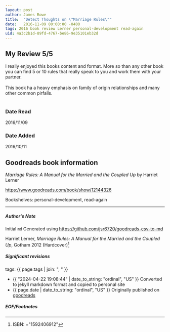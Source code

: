 ```yaml
---
layout: post
author: James Rowe
title:  "Detect Thoughts on \"Marriage Rules\""
date:   2016-11-09 00:00:00 -0400
tags: 2016 book review Lerner personal-development read-again
uid: 4a3c2b1d-89fd-4767-be86-9e35101eb32d
---
```


<!-- highly dependent on how you personally use jekyll templates, and how you want this to show up -->
<!-- escape any jekyll keys with double brackets -->

## My Review 5/5

I really enjoyed this books content and format. More so than any other book you can find 5 or 10 rules that really speak to you and work them with your partner. <br/><br/>This book ha a heavy emphasis on family of origin relationships and many other common pirfalls. <br/><br/>

### Date Read
2016/11/09

### Date Added
2016/10/11

## Goodreads book information

*Marriage Rules: A Manual for the Married and the Coupled Up* by Harriet Lerner

https://www.goodreads.com/book/show/12144326

Bookshelves: personal-development, read-again

---

##### Author's Note

Initial `md` Generated using https://github.com/jsr6720/goodreads-csv-to-md

Harriet Lerner, *Marriage Rules: A Manual for the Married and the Coupled Up*,  Gotham 2012 (Hardcover)[^1]

##### Significant revisions

tags: {{ page.tags | join: ", " }} <!-- todo move this somewhere -->

- {{ "2024-04-22 19:08:44" | date_to_string: "ordinal", "US" }} Converted to jekyll markdown format and copied to personal site
- {{ page.date | date_to_string: "ordinal", "US" }} Originally published on [goodreads](https://www.goodreads.com)

##### EOF/Footnotes

[^1]: ISBN: ="1592406912"